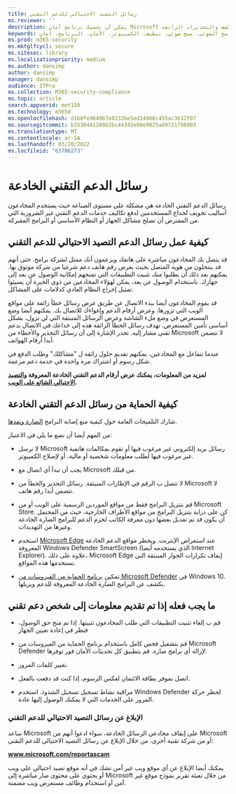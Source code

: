 ```yaml
---
title: رسائل التصيد الاحتيالي للدعم التقني
ms.reviewer: ''
description: يمكن أن يحميك برنامج أمان Microsoft من رسائل التصيد الاحتيالي للدعم التقني التي تزعم فحص البرامج الضارة أو الفيروسات، ثم يعرض لك عمليات الكشف والتحذيرات الزائفة.
keywords: الأمان والبرامج الضارة الدعم التقني، التصيد الاحتيالي، الحماية، الخدعة، الانتحال، رسائل الخطأ، التقرير، برامج الأمان غير المدعمة، البرامج الزائفة، برامج الحماية من الفيروسات، البرامج الزائفة، البرامج الخادعة، التهديدات، رسوم الإزالة، الترقية، الدفع مقابل الإزالة، تثبيت الإصدار الكامل، الإصدار التجريبي، الكثير من التهديدات، الماسح الضوئي، مسح ضوئي، تنظيف، الكمبيوتر، الأمان، البرنامج، أمان XP المنزلي، microsoft الزائفة، تنشيط، تنشيط الفحص، تنشيط برنامج الحماية من الفيروسات، التحذيرات، تحذيرات الأمان، رسائل الدعم التقني المنبثقة،  إعلام خطأ Microsoft زائف، تنبيه فيروس زائف، انتهاء صلاحية منتج زائف، تنشيط Windows زائف، صفحات ويب خادعة، أرقام هواتف خادعة، أرقام هواتف، MMPC، WDSI، مركز الحماية من البرامج الضارة لـ Microsoft، أرقام خادعة للدعم التقني
ms.prod: m365-security
ms.mktglfcycl: secure
ms.sitesec: library
ms.localizationpriority: medium
ms.author: dansimp
author: dansimp
manager: dansimp
audience: ITPro
ms.collection: M365-security-compliance
ms.topic: article
search.appverid: met150
ms.technology: m365d
ms.openlocfilehash: d1b8fe9649b7a9232be5ed14966c455ac3632f07
ms.sourcegitcommit: b3530441288b2bc44342e00e9025a49721796903
ms.translationtype: MT
ms.contentlocale: ar-SA
ms.lasthandoff: 03/20/2022
ms.locfileid: "63706273"
---
```

# <a name="tech-support-scams"></a>رسائل الدعم التقني الخادعة

رسائل الدعم التقني الخادعة هي مشكلة على مستوى الصناعة حيث يستخدم المخادعون أساليب تخويف لخداع المستخدمين لدفع تكاليف خدمات الدعم التقني غير الضرورية التي من المفترض أن تصلح مشاكل الجهاز أو النظام الأساسي أو البرامج المفبركة.

## <a name="how-tech-support-scams-work"></a>كيفية عمل رسائل الدعم التصيد الاحتيالي للدعم التقني

قد يتصل بك المخادعون مباشرة على هاتفك ويزعمون أنك ممثل لشركة برامج. حتى أنهم قد ينتحلون من هوية المتصل بحيث يعرض رقم هاتف دعم شرعيا من شركة موثوق بها. يمكنهم بعد ذلك أن يطلبوا منك تثبيت التطبيقات التي تمنحهم إمكانية الوصول عن بعد إلى جهازك. باستخدام الوصول عن بعد، يمكن لهؤلاء المخادعين من ذوي الخبرة أن يسيئوا تمثيل إخراج النظام العادي كدلامات على المشاكل.

قد يقوم المخادعون أيضا ببدء الاتصال عن طريق عرض رسائل خطأ زائفة على مواقع الويب التي تزورها، وعرض أرقام الدعم وإغواءك للاتصال بك. يمكنهم أيضا وضع المستعرض في وضع ملء الشاشة وعرض الرسائل المنبثقة التي لن تزول، بشكل أساسي تأمين المستعرض. تهدف رسائل الخطأ الزائفة هذه إلى خداعك في الاتصال بدعم تقني مشار إليه. تجدر الإشارة إلى أن رسائل التحذير والأخطاء من Microsoft لا تتضمن أبدا أرقام الهواتف.

عندما تتفاعل مع المخادعين، يمكنهم تقديم حلول زائفة ل "مشاكلك" وطلب الدفع في شكل رسوم أو اشتراك مرة واحدة في خدمة دعم مزعمة.

**لمزيد من المعلومات، يمكنك عرض أرقام الدعم التقني الخادعة المعروفة [والتصيد الاحتيالي الشائع على الويب](https://support.microsoft.com/help/4013405/windows-protect-from-tech-support-scams).**

## <a name="how-to-protect-against-tech-support-scams"></a>كيفية الحماية من رسائل الدعم التقني الخادعة

شارك التلميحات العامة حول كيفية منع إصابة البرامج [الضارة ونفذها](prevent-malware-infection.md).

من المهم أيضا أن نضع ما يلي في الاعتبار:

* لا ترسل Microsoft رسائل بريد إلكتروني غير مرغوب فيها أو تقوم بمكالمات هاتفية غير مرغوب فيها لطلب معلومات شخصية أو مالية، أو لإصلاح الكمبيوتر.

* يجب أن تبدأ أي اتصال مع Microsoft من قبلك.

* لا تتصل ب الرقم في الإطارات المنبثقة. رسائل التحذير والخطأ من Microsoft لا تتضمن أبدا رقم هاتف.

* قم بتنزيل البرامج فقط من مواقع الموردين الرسمية على الويب أو من Microsoft Store. كن على دراية بتنزيل البرامج من مواقع  الأطراف الخارجية، حيث من المحتمل أن يكون قد تم تعديل بعضها دون معرفة الكاتب لحزم الدعم للبرامج الضارة الخادعة وغيرها من التهديدات.

* استخدم [Microsoft Edge](https://www.microsoft.com/windows/microsoft-edge) عند استعراض الإنترنت. ويحظر مواقع الدعم الخادعة المعروفة Windows Defender SmartScreen (الذي يستخدمه أيضا Internet Explorer). علاوة على ذلك، Microsoft Edge إيقاف تكرارات الحوار المنبثقة التي تستخدمها هذه المواقع.

* تمكين [برنامج الحماية من الفيروسات من Microsoft Defender](/microsoft-365/security/defender-endpoint/microsoft-defender-antivirus-in-windows-10) في Windows 10. يكشف عن البرامج الضارة الخادعة المعروفة للدعم ويزيلها.

## <a name="what-to-do-if-information-has-been-given-to-a-tech-support-person"></a>ما يجب فعله إذا تم تقديم معلومات إلى شخص دعم تقني

* قم ب إلغاء تثبيت التطبيقات التي طلب المخادعون تثبيتها. إذا تم منح حق الوصول، فنظر في إعادة تعيين الجهاز

* قم بتشغيل فحص كامل باستخدام برنامج الحماية من الفيروسات من Microsoft Defender لإزالة أي برامج ضارة. قم بتطبيق كل تحديثات الأمان فور توفرها.

* تغيير كلمات المرور.

* اتصل بموفر بطاقة الائتمان لعكس الرسوم، إذا كنت قد دفعت بالفعل.

* مراقبة نشاط تسجيل تسجيل الشذوذ. استخدم Windows Defender لحظر حركة المرور على الخدمات التي لا يمكنك الوصول إليها عادة.

### <a name="reporting-tech-support-scams"></a>الإبلاغ عن رسائل التصيد الاحتيالي للدعم التقني

ساعد Microsoft على إيقاف مخادعي الرسائل الخادعة، سواء ادعوا أنهم من Microsoft أو من شركة تقنية أخرى، من خلال الإبلاغ عن رسائل التصيد الاحتيالي للدعم التقني:

<b>www.microsoft.com/reportascam</b>

يمكنك أيضا الإبلاغ عن أي  موقع ويب غير آمن تشك في أنه موقع تصيد احتيالي على ويب أو يحتوي على محتوى ضار مباشرة إلى Microsoft [](https://www.microsoft.com/wdsi/support/report-unsafe-site) من خلال تعبئة تقرير نموذج موقع غير آمن أو استخدام وظائف مستعرض ويب مضمنة.